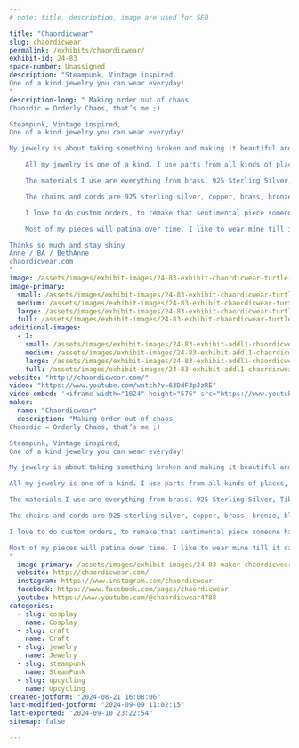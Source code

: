 ```yaml
---
# note: title, description, image are used for SEO

title: "Chaordicwear"
slug: chaordicwear
permalink: /exhibits/chaordicwear/
exhibit-id: 24-83
space-number: Unassigned
description: "Steampunk, Vintage inspired, 
One of a kind jewelry you can wear everyday!
"
description-long: " Making order out of chaos
Chaordic = Orderly Chaos, that’s me ;)

Steampunk, Vintage inspired, 
One of a kind jewelry you can wear everyday!

My jewelry is about taking something broken and making it beautiful and new again.

	All my jewelry is one of a kind. I use parts from all kinds of places, I've spent many hours taking apart broken old grandfather clocks to get the gears also pocket watches, vacuums, old broken cameras, and of course charms - new and old.

	The materials I use are everything from brass, 925 Sterling Silver, Tibetan silver to zinc, recycled leather, all the crystals are Swarovski and I use many different gemstones, glass and wire. 

	The chains and cords are 925 sterling silver, copper, brass, bronze, black braided silk, black velvet, black leather, braided leather, waxed cotton,  ribbon and combo of materials. 

	I love to do custom orders, to remake that sentimental piece someone has been saving and doesn’t know what to do with.

	Most of my pieces will patina over time. I like to wear mine till it darkens for a while and then I polish it to a beautiful shine again.

Thanks so much and stay shiny
Anne / BA / BethAnne 
chaordicwear.com
"
image: /assets/images/exhibit-images/24-83-exhibit-chaordicwear-turtle-profile-pic-large.jpg
image-primary: 
  small: /assets/images/exhibit-images/24-83-exhibit-chaordicwear-turtle-profile-pic-small.jpg
  medium: /assets/images/exhibit-images/24-83-exhibit-chaordicwear-turtle-profile-pic-medium.jpg
  large: /assets/images/exhibit-images/24-83-exhibit-chaordicwear-turtle-profile-pic-large.jpg
  full: /assets/images/exhibit-images/24-83-exhibit-chaordicwear-turtle-profile-pic-full.jpg
additional-images: 
  - 1:
    small: /assets/images/exhibit-images/24-83-exhibit-addl1-chaordicwear-20170903-154621-small.jpg
    medium: /assets/images/exhibit-images/24-83-exhibit-addl1-chaordicwear-20170903-154621-medium.jpg
    large: /assets/images/exhibit-images/24-83-exhibit-addl1-chaordicwear-20170903-154621-large.jpg
    full: /assets/images/exhibit-images/24-83-exhibit-addl1-chaordicwear-20170903-154621-full.jpg
website: "http://chaordicwear.com/"
video: "https://www.youtube.com/watch?v=63DdF3pJzRE"
video-embed: '<iframe width="1024" height="576" src="https://www.youtube.com/embed/63DdF3pJzRE?feature=oembed" frameborder="0" allow="accelerometer; autoplay; clipboard-write; encrypted-media; gyroscope; picture-in-picture; web-share" referrerpolicy="strict-origin-when-cross-origin" allowfullscreen title="chaordic wearables at RAW:Boulder Awakening 02/26/2014"></iframe>'
maker: 
  name: "Chaordicwear"
  description: "Making order out of chaos
Chaordic = Orderly Chaos, that’s me ;)

Steampunk, Vintage inspired, 
One of a kind jewelry you can wear everyday!

My jewelry is about taking something broken and making it beautiful and new again.

All my jewelry is one of a kind. I use parts from all kinds of places, I've spent many hours taking apart broken old grandfather clocks to get the gears also pocket watches, vacuums, old broken cameras, and of course charms - new and old.

The materials I use are everything from brass, 925 Sterling Silver, Tibetan silver to zinc, recycled leather, all the crystals are Swarovski and I use many different gemstones, glass and wire. 

The chains and cords are 925 sterling silver, copper, brass, bronze, black braided silk, black velvet, black leather, braided leather, waxed cotton,  ribbon and combo of materials. 

I love to do custom orders, to remake that sentimental piece someone has been saving and doesn’t know what to do with.

Most of my pieces will patina over time. I like to wear mine till it darkens for a while and then I polish it to a beautiful shine again.
"
  image-primary: /assets/images/exhibit-images/24-83-maker-chaordicwear-chaordicwear-turtle-medium.jpg
  website: http://chaordicwear.com/
  instagram: https://www.instagram.com/chaordicwear
  facebook: https://www.facebook.com/pages/chaordicwear
  youtube: https://www.youtube.com/@chaordicwear4788
categories: 
  - slug: cosplay
    name: Cosplay
  - slug: craft
    name: Craft
  - slug: jewelry
    name: Jewelry
  - slug: steampunk
    name: SteamPunk
  - slug: upcycling
    name: Upcycling
created-jotform: "2024-08-21 16:08:06"
last-modified-jotform: "2024-09-09 11:02:15"
last-exported: "2024-09-10 23:22:54"
sitemap: false

---
```

